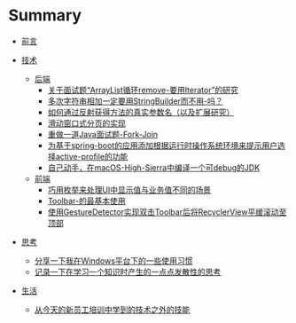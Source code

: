 # Summary
* [前言](README.md)

* [技术]()
    * [后端]()
        * [关于面试题“ArrayList循环remove-要用Iterator”的研究](关于面试题“ArrayList循环remove-要用Iterator”的研究.md)
        * [多次字符串相加一定要用StringBuilder而不用-吗？](多次字符串相加一定要用StringBuilder而不用-吗？.md)
        * [如何通过反射获得方法的真实参数名（以及扩展研究）](如何通过反射获得方法的真实参数名（以及扩展研究）.md)
        * [滑动窗口式分页的实现](滑动窗口式分页的实现.md)
        * [重做一道Java面试题-Fork-Join](重做一道Java面试题-Fork-Join.md)
        * [为基于spring-boot的应用添加根据运行时操作系统环境来提示用户选择active-profile的功能](为基于spring-boot的应用添加根据运行时操作系统环境来提示用户选择active-profile的功能.md)
        * [自己动手，在macOS-High-Sierra中编译一个可debug的JDK](自己动手，在macOS-High-Sierra中编译一个可debug的JDK.md)
    * [前端]()
        * [巧用枚举来处理UI中显示值与业务值不同的场景](巧用枚举来处理UI中显示值与业务值不同的场景.md)
        * [Toolbar-的最基本使用](Toolbar-的最基本使用.md)
        * [使用GestureDetector实现双击Toolbar后将RecyclerView平缓滚动至顶部](使用GestureDetector实现双击Toolbar后将RecyclerView平缓滚动至顶部.md)

* [思考]()
    * [分享一下我在Windows平台下的一些使用习惯](分享一下我在Windows平台下的一些使用习惯.md)
    * [记录一下在学习一个知识时产生的一点点发散性的思考](记录一下在学习一个知识时产生的一点点发散性的思考.md)

* [生活]()
    * [从今天的新员工培训中学到的技术之外的技能](从今天的新员工培训中学到的技术之外的技能.md)